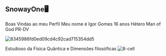 ## SnowayOne🖥️ 
Boas Vindas ao meu Perfil
Meu nome é Igor Gomes
16 anos
Hétero
Man of God
PR-DV

![8345986fd0ed09cd4c92cad715354dd5](https://github.com/SnowayOne/SnowayOne/assets/129997487/20b4af13-5dbe-4aad-9de5-ed482356cfc1)

Estudioso da Física Quãntica e Dimensões filosóficas
![8-cell](https://github.com/user-attachments/assets/ac534bfa-e623-479a-be3e-07e4be51c315)
